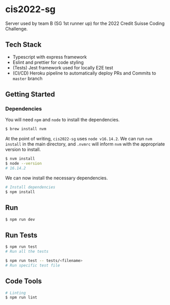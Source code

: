 # cis2022-sg

Server used by team B (SG 1st runner up) for the 2022 Credit Suisse Coding Challenge.

## Tech Stack
- Typescript with express framework
- Eslint and prettier for code styling
- (Tests) Jest framework used for locally E2E test
- (CI/CD) Heroku pipeline to automatically deploy PRs and Commits to `master` branch

## Getting Started

### Dependencies

You will need `npm` and `node` to install the dependencies.

```sh
$ brew install nvm
```

At the point of writing, `cis2022-sg` uses `node v16.14.2`. We can run `nvm install` in the main directory, and `.nvmrc` will inform `nvm` with the appropriate version to install.

```sh
$ nvm install
$ node --version
# 16.14.2
```

We can now install the necessary dependencies.

```sh
# Install dependencies
$ npm install
```

## Run

```sh
$ npm run dev
```

## Run Tests

```sh
$ npm run test
# Run all the tests

$ npm run test -- tests/<filename>
# Run specific test file
```

## Code Tools

```sh
# Linting
$ npm run lint
```
